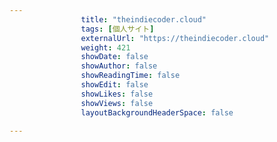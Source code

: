 ---
                title: "theindiecoder.cloud"
                tags: [個人サイト]
                externalUrl: "https://theindiecoder.cloud"
                weight: 421
                showDate: false
                showAuthor: false
                showReadingTime: false
                showEdit: false
                showLikes: false
                showViews: false
                layoutBackgroundHeaderSpace: false
                ---


